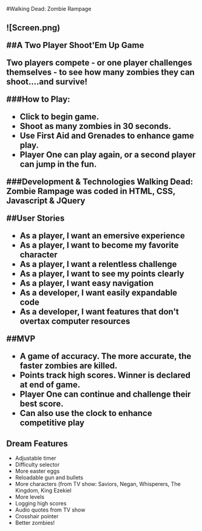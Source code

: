 #Walking Dead: Zombie Rampage<h2>

![Screen.png)

##A Two Player Shoot'Em Up Game

Two players compete - or one player challenges themselves - to see how many zombies they can shoot....and survive!

###How to Play:
- Click to begin game.
- Shoot as many zombies in 30 seconds.
- Use First Aid and Grenades to enhance game play.
- Player One can play again, or a second player can jump in the fun.

###Development & Technologies
Walking Dead: Zombie Rampage was coded in HTML, CSS, Javascript & JQuery


##User Stories

* As a player, I want an emersive experience
* As a player, I want to become my favorite character
* As a player, I want a relentless challenge
* As a player, I want to see my points clearly
* As a player, I want easy navigation
* As a developer, I want easily expandable code
* As a developer, I want features that don't overtax computer resources


##MVP

* A game of accuracy. The more accurate, the faster zombies are killed.
* Points track high scores. Winner is declared at end of game. 
* Player One can continue and challenge their best score.
* Can also use the clock to enhance competitive play


## Dream Features

* Adjustable timer
* Difficulty selector
* More easter eggs
* Reloadable gun and bullets
* More characters (from TV show: Saviors, Negan, Whisperers, The Kingdom, King Ezekiel
* More levels
* Logging high scores
* Audio quotes from TV show
* Crosshair pointer
* Better zombies!

